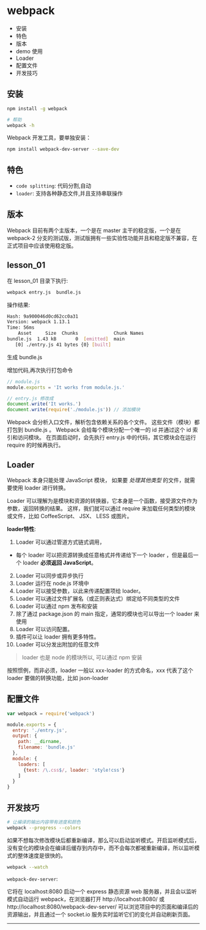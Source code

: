 # webpack

- 安装
- 特色
- 版本
- demo 使用
- Loader
- 配置文件
- 开发技巧

## 安装

```bash
npm install -g webpack

# 帮助
webpack -h
```

Webpack 开发工具，要单独安装：  

```bash
npm install webpack-dev-server --save-dev
```

## 特色

- `code splitting`: 代码分割,自动
- `loader`: 支持各种静态文件,并且支持串联操作


## 版本
Webpack 目前有两个主版本，一个是在 master 主干的稳定版，一个是在 webpack-2 分支的测试版，测试版拥有一些实验性功能并且和稳定版不兼容，在正式项目中应该使用稳定版。


## lesson_01

在 lesson_01 目录下执行:  
```bash
webpack entry.js  bundle.js
```

操作结果:

```bash
Hash: 9a900046d0cd62cc0a31
Version: webpack 1.13.1
Time: 56ms
    Asset     Size  Chunks             Chunk Names
bundle.js  1.43 kB       0  [emitted]  main
   [0] ./entry.js 41 bytes {0} [built]
```

生成 bundle.js  

增加代码,再次执行打包命令  

```js
// module.js
module.exports = 'It works from module.js.'

// entry.js 修改成
document.write('It works.')
document.write(require('./module.js')) // 添加模块
```

Webpack 会分析入口文件，解析包含依赖关系的各个文件。
这些文件（模块）都打包到 bundle.js 。
Webpack 会给每个模块分配一个唯一的 id 并通过这个 id 索引和访问模块。
在页面启动时，会先执行 entry.js 中的代码，其它模块会在运行 require 的时候再执行。



## Loader

Webpack 本身只能处理 JavaScript 模块，
如果要 _处理其他类型_ 的文件，就需要使用 loader 进行转换。  

Loader 可以理解为是模块和资源的转换器，它本身是一个函数，接受源文件作为参数，返回转换的结果。
这样，我们就可以通过 require 来加载任何类型的模块或文件，比如 CoffeeScript、 JSX、 LESS 或图片。  

__loader特性__:

1. Loader 可以通过管道方式链式调用，
  - 每个 loader 可以把资源转换成任意格式并传递给下一个 loader ，但是最后一个 loader __必须返回 JavaScript__。
2. Loader 可以同步或异步执行
3. Loader 运行在 node.js 环境中
4. Loader 可以接受参数，以此来传递配置项给 loader。
5. Loader 可以通过文件扩展名（或正则表达式）绑定给不同类型的文件
6. Loader 可以通过 npm 发布和安装
7. 除了通过 package.json 的 main 指定，通常的模块也可以导出一个 loader 来使用
8. Loader 可以访问配置。
9. 插件可以让 loader 拥有更多特性。
10. Loader 可以分发出附加的任意文件

> loader 也是 node 的模块所以, 可以通过 npm 安装

按照惯例，而非必须，loader 一般以 xxx-loader 的方式命名，xxx 代表了这个 loader 要做的转换功能，比如 json-loader  


## 配置文件

```js
var webpack = require('webpack')

module.exports = {
  entry: './entry.js',
  output: {
    path: __dirname,
    filename: 'bundle.js'
  },
  module: {
    loaders: [
      {test: /\.css$/, loader: 'style!css'}
    ]
  }
}
```



## 开发技巧

```bash
# 让编译的输出内容带有进度和颜色
webpack --progress --colors
```

如果不想每次修改模块后都重新编译，那么可以启动监听模式。开启监听模式后，没有变化的模块会在编译后缓存到内存中，而不会每次都被重新编译，所以监听模式的整体速度是很快的。

```bash
webpack --watch
```

`webpack-dev-server`:  

它将在 localhost:8080 启动一个 express 静态资源 web 服务器，并且会以监听模式自动运行 webpack，在浏览器打开 http://localhost:8080/ 或 http://localhost:8080/webpack-dev-server/ 可以浏览项目中的页面和编译后的资源输出，并且通过一个 socket.io 服务实时监听它们的变化并自动刷新页面。




- - -
